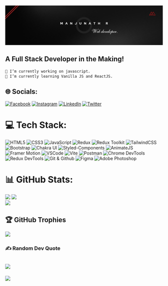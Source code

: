 [![Banner](https://github.com/manju1807/manju1807/blob/main/profile1.png)](https://github.com/manju1807/manju1807)
## A Full Stack Developer in the Making!
    
    🔭 I’m currently working on javascript.  
    🌱 I’m currently learning Vanilla JS and ReactJS.


## 🌐 Socials:
[![Facebook](https://img.shields.io/badge/Facebook-%231877F2.svg?logo=Facebook&logoColor=white)](https://facebook.com/manju1807) [![Instagram](https://img.shields.io/badge/Instagram-%23E4405F.svg?logo=Instagram&logoColor=white)](https://instagram.com/itz.me.manju) [![LinkedIn](https://img.shields.io/badge/LinkedIn-%230077B5.svg?logo=linkedin&logoColor=white)](https://linkedin.com/in/manju1807) [![Twitter](https://img.shields.io/badge/Twitter-%231DA1F2.svg?logo=Twitter&logoColor=white)](https://twitter.com/manja_1807)

# 💻 Tech Stack:
 ![HTML5](https://img.shields.io/badge/html5-%23E34F26.svg?style=for-the-badge&logo=html5&logoColor=white)
 ![CSS3](https://img.shields.io/badge/css3-%231572B6.svg?style=for-the-badge&logo=css3&logoColor=white)
 ![JavaScript](https://img.shields.io/badge/javascript-%23323330.svg?style=for-the-badge&logo=javascript&logoColor=%23F7DF1E)
 ![Redux](https://img.shields.io/badge/redux-%23593d88.svg?style=for-the-badge&logo=redux&logoColor=white)
 ![Redux Toolkit](https://img.shields.io/badge/redux%20toolkit-%23405060.svg?style=for-the-badge&logo=redux&logoColor=white)
 ![TailwindCSS](https://img.shields.io/badge/tailwindcss-%2338B2AC.svg?style=for-the-badge&logo=tailwind-css&logoColor=white)
 ![Bootstrap](https://img.shields.io/badge/bootstrap-%23563D7C.svg?style=for-the-badge&logo=bootstrap&logoColor=white)
 ![Chakra UI](https://img.shields.io/badge/chakra%20ui-319795?style=for-the-badge&logo=chakra-ui&logoColor=white)
 ![Styled-Components](https://img.shields.io/badge/styled--components-DB7093?style=for-the-badge&logo=styled-components&logoColor=white)
 ![AnimateJS](https://img.shields.io/badge/animate.js-%23000000.svg?style=for-the-badge&logo=animate.css&logoColor=white)
 ![Framer Motion](https://img.shields.io/badge/framer%20motion-%23565FFA.svg?style=for-the-badge&logo=framer&logoColor=white)
 ![VSCode](https://img.shields.io/badge/visual%20studio%20code-%23007ACC.svg?style=for-the-badge&logo=visual-studio-code&logoColor=white)
 ![Vite](https://img.shields.io/badge/vite-%2300C4CC.svg?style=for-the-badge&logo=vite&logoColor=white)
 ![Postman](https://img.shields.io/badge/postman-%23FF6C37.svg?style=for-the-badge&logo=postman&logoColor=white)
 ![Chrome DevTools](https://img.shields.io/badge/chrome%20devtools-%23DE4B29.svg?style=for-the-badge&logo=google-chrome&logoColor=white)
 ![Redux DevTools](https://img.shields.io/badge/redux%20devtools-%23593d88.svg?style=for-the-badge&logo=redux&logoColor=white)
![Git & Github](https://img.shields.io/badge/git%20&%20github-%23121011.svg?style=for-the-badge&logo=github&logoColor=white)
 ![Figma](https://img.shields.io/badge/figma-%23F24E1E.svg?style=for-the-badge&logo=figma&logoColor=white)
 ![Adobe Photoshop](https://img.shields.io/badge/adobe%20photoshop-%2331A8FF.svg?style=for-the-badge&logo=adobe-photoshop&logoColor=white)

# 📊 GitHub Stats:
![](https://github-readme-stats.vercel.app/api?username=manju1807&theme=vue-dark&hide_border=false&include_all_commits=true&count_private=true)
![](https://github-readme-streak-stats.herokuapp.com/?user=manju1807&theme=vue-dark&hide_border=false)<br/>
![](https://github-readme-stats.vercel.app/api/top-langs/?username=manju1807&theme=vue-dark&hide_border=false&include_all_commits=true&count_private=true&layout=compact)<br/>


## 🏆 GitHub Trophies
![](https://github-profile-trophy.vercel.app/?username=manju1807&theme=flat&no-frame=true&no-bg=true&margin-w=4)

### ✍️ Random Dev Quote
![](https://quotes-github-readme.vercel.app/api?type=vetical&theme=dark)
---
[![](https://visitcount.itsvg.in/api?id=manju1807&icon=2&color=3)](https://visitcount.itsvg.in)

<!-- Proudly created with GPRM ( https://gprm.itsvg.in ) -->
